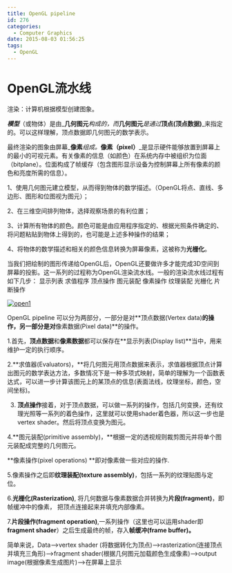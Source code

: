 ```yaml
---
title: OpenGL pipeline
id: 276
categories:
  - Computer Graphics
date: 2015-08-03 01:56:25
tags:
  - OpenGL
---
```

# OpenGL流水线

渲染：计算机根据模型创建图象。

_**模型**_（或物体）是由_**几何图元**_构成的，而_**几何图元**_是通过_**顶点(顶点数据)**_来指定的。可以这样理解，顶点数据即几何图元的数学表示。

最终渲染的图象由屏幕_**像素**_组成。_**像素（pixel）**_是显示硬件能够放置到屏幕上的最小的可视元素。有关像素的信息（如颜色）在系统内存中被组织为位面（bitplane）。位面构成了帧缓存（包含图形显示设备为控制屏幕上所有像素的颜色和亮度所需的信息）。

1、使用几何图元建立模型，从而得到物体的数学描述。（OpenGL将点、直线、多边形、图形和位图视为图元）；

2、在三维空间排列物体，选择观察场景的有利位置；

3、计算所有物体的颜色。颜色可能是由应用程序指定的、根据光照条件确定的、将问题粘贴到物体上得到的，也可能是上述多种操作的结果；

4、将物体的数学描述和相关的颜色信息转换为屏幕像素，这被称为**光栅化**。

当我们把绘制的图形传递给OpenGL后，OpenGL还要做许多才能完成3D空间到屏幕的投影。这一系列的过程称为OpenGL渲染流水线。一般的渲染流水线过程有如下几步： 显示列表 求值程序 顶点操作 图元装配 像素操作 纹理装配 光栅化 片断操作

[![open1](http://godlzr.com/wp-content/uploads/2015/08/open1.jpg)](http://godlzr.com/wp-content/uploads/2015/08/open1.jpg)

OpenGL pipeline 可以分为两部分，一部分是对**顶点数据(Vertex data)**的操作，另一部分是对**像素数据(Pixel data)**的操作。

1.首先，**顶点数据**和**像素数据**都可以保存在**显示列表(Display list)**当中，用来维护一定的执行顺序。

2.**求值器(Evaluators)，**将几何图元用顶点数据来表示，求值器根据顶点计算出图元的数学表达方法，多数情况下是一种多项式映射，简单的理解为一个函数表达式，可以进一步计算该图元上的某顶点的信息(表面法线，纹理坐标，颜色，空间坐标)。

3. **顶点操作**接着，对于顶点数据，可以做一系列的操作，包括几何变换，还有纹理光照等一系列的着色操作，这里就可以使用shader着色器，所以这一步也是vertex shader。然后将顶点变换为图元。

4.**图元装配(primitive assembly)，**根据一定的透视规则裁剪图元并将单个图元装配成完整的几何图元。

**像素操作(pixel operations) **即对像素做一些对应的操作.

5.像素操作之后即**纹理装配(texture assembly)**，包括一系列的纹理贴图与定位。

6.**光栅化(Rasterization)**, 将几何数据与像素数据合并转换为**片段(fragment)**，即帧缓冲中的像素， 把顶点连接起来并填充内部像素。

7.**片段操作(fragment operation)**,一系列操作（这里也可以运用shader即**fragment shader**）之后生成最终的帧，存入**帧缓冲(frame buffer)。**

简单来说，Data-->vertex shader (将数据转化为顶点)-->rasterization(连接顶点并填充三角形)-->fragment shader(根据几何图元加载颜色生成像素)-->output image(根据像素生成图片)-->在屏幕上显示